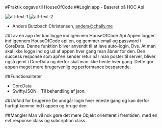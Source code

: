 #Praktik opgave til HouseOfCode
##Login app - Baseret på HOC Api

![alt-text-1](http://andersbchristensen.com/rsz_screenshot_438.jpg) ![alt-text-2](http://andersbchristensen.com/rsz_screenshot_439.jpg)

* Anders Butzbach Christensen, anders@chally.me


##Lav en app der kan logge ind igennem HouseOfCode Api
Appen logger ind igennem HouseOfCode api'en, og gemmer email og password i CoreData. Denne funktion bliver anvendt til at lave auto-login. Dvs. At man skal ikke logge ind og ud af appen hver gang man åbner for den. Den success response som api'en sender retur når man poster til server, bliver også gemt i CoreData og derfor skal man ikke hente hver gang. Dette gør appen meget mere brugervenlig og performance besparende. 

##Functionaliteter 

* CoreData
* SwiftyJSON - Til behandling af json.


##Udfald for brugerne
De undgår login hver eneste gang og kan derfor hurtigt komme ind i appen og bruge den. 

##Mangler
Man vil nok gøre det mere Objekt orienteret i fremtiden, med en evt response class og subcription class.


